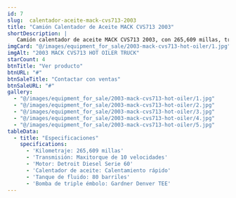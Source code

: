 ```yaml
---
id: 7
slug:  calentador-aceite-mack-cvs713-2003
title: "Camión Calentador de Aceite MACK CVS713 2003"
shortDescription: |
   Camión calentador de aceite MACK CVS713 2003, con 265,609 millas, transmisión Maxitorque de 10 velocidades, motor Detroit Diesel Serie 60, tanque de fluido con calentamiento rápido de 80 barriles de capacidad, y bomba Gardner Denver TEE de triple émbolo.
imgCard: "@/images/equipment_for_sale/2003-mack-cvs713-hot-oiler/1.jpg"
imgAlt: "2003 MACK CVS713 HOT OILER TRUCK"
starCount: 4
btnTitle: "Ver producto"
btnURL: "#"
btnSaleTitle: "Contactar con ventas"
btnSaleURL: "#"
gallery:
  - "@/images/equipment_for_sale/2003-mack-cvs713-hot-oiler/1.jpg"
  - "@/images/equipment_for_sale/2003-mack-cvs713-hot-oiler/2.jpg"
  - "@/images/equipment_for_sale/2003-mack-cvs713-hot-oiler/3.jpg"
  - "@/images/equipment_for_sale/2003-mack-cvs713-hot-oiler/4.jpg"
  - "@/images/equipment_for_sale/2003-mack-cvs713-hot-oiler/5.jpg"
tableData:
  - title: "Especificaciones"
    specifications:
      - 'Kilometraje: 265,609 millas'
      - 'Transmisión: Maxitorque de 10 velocidades'
      - 'Motor: Detroit Diesel Serie 60'
      - 'Calentador de aceite: Calentamiento rápido'
      - 'Tanque de fluido: 80 barriles'
      - 'Bomba de triple émbolo: Gardner Denver TEE'
---
```

